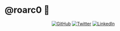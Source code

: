# @roarc0 👋

<p align="center">
  <a href="https://github.com/roarc0"><img src="https://img.shields.io/github/followers/roarc0.svg?label=GitHub&style=social" alt="GitHub"></a>
  <a href="https://twitter.com/roarc0"><img src="https://img.shields.io/twitter/follow/roarc0?label=Twitter&style=social" alt="Twitter"></a>
  <a href="https://www.linkedin.com/in/alessandro-rosetti"><img src="https://img.shields.io/badge/LinkedIn--_.svg?style=social&logo=linkedin" alt="LinkedIn"></a>
</p>
